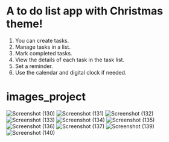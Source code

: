 # A to do list app with Christmas theme!
1. You can create tasks.
2. Manage tasks in a list.
3. Mark completed tasks.
4. View the details of each task in the task list.
5. Set a reminder.
6. Use the calendar and digital clock if needed.
# images_project
![Screenshot (130)](https://user-images.githubusercontent.com/112771618/190139352-fde7fdfd-7498-4803-bb88-0156d4f73b73.png)
![Screenshot (131)](https://user-images.githubusercontent.com/112771618/190139621-5eea4f89-8947-4822-95d4-f33d8df1f6f3.png)
![Screenshot (132)](https://user-images.githubusercontent.com/112771618/190139722-9bcd9116-cd8c-4857-9e55-57f9a1f213a1.png)
![Screenshot (133)](https://user-images.githubusercontent.com/112771618/190139807-ffadfeb2-93e4-4c6d-84f3-5a24b74b24c3.png)
![Screenshot (134)](https://user-images.githubusercontent.com/112771618/190139915-21ba2e89-3d85-4ae7-ac35-251241ad6027.png)
![Screenshot (135)](https://user-images.githubusercontent.com/112771618/190140107-5c6d1279-7c6a-4938-81ac-226370b5b64d.png)
![Screenshot (136)](https://user-images.githubusercontent.com/112771618/190140199-323750ef-b2ba-44b0-b560-24f1b127048e.png)
![Screenshot (137)](https://user-images.githubusercontent.com/112771618/190140299-c689175d-e83f-44ba-8d9f-1e4ff992d2a6.png)
![Screenshot (139)](https://user-images.githubusercontent.com/112771618/190140541-02812dda-e9e4-46f7-afc7-2ec56b58765f.png)
![Screenshot (140)](https://user-images.githubusercontent.com/112771618/190140650-2791b45d-aeb9-43f7-9224-1b79a5b3304d.png)
